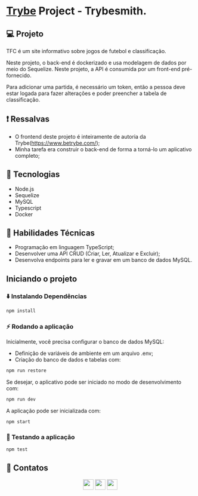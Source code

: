 # [Trybe](https://www.betrybe.com/) Project - Trybesmith.

## 💻 Projeto

TFC é um site informativo sobre jogos de futebol e classificação.

Neste projeto, o back-end é dockerizado e usa modelagem de dados por meio do Sequelize. Neste projeto, a API é consumida por um front-end pré-fornecido.

Para adicionar uma partida, é necessário um token, então a pessoa deve estar logada para fazer alterações e poder preencher a tabela de classificação.

## ❗ Ressalvas

- O frontend deste projeto é inteiramente de autoria da Trybe(https://www.betrybe.com/);
- Minha tarefa era construir o back-end de forma a torná-lo um aplicativo completo;

## 🚀 Tecnologias

- Node.js
- Sequelize
- MySQL
- Typescript
- Docker

## 📌 Habilidades Técnicas

- Programação em linguagem TypeScript;
- Desenvolver uma API CRUD (Criar, Ler, Atualizar e Excluir);
- Desenvolva endpoints para ler e gravar em um banco de dados MySQL.

## Iniciando o projeto

### ⬇️ Instalando Dependências

```bash
npm install
``` 

### ⚡ Rodando a aplicação

Inicialmente, você precisa configurar o banco de dados MySQL:

- Definição de variáveis de ambiente em um arquivo .env;
- Criação do banco de dados e tabelas com:

```bash
npm run restore
``` 

Se desejar, o aplicativo pode ser iniciado no modo de desenvolvimento com:

```bash
npm run dev
```

A aplicação pode ser inicializada com:

```bash
npm start
```

### 🧪 Testando a aplicação

```bash
npm test
```

## 💬 Contatos

<div align="center" style="display: inline_block">
  <a href="https://" target="_blank"><img height="28rem" src="https://img.shields.io/badge/my_portfolio-3fc337?style=for-the-badge" target="_blank"></a> 
  <a href="https://www.linkedin.com/in/andreugross" target="_blank"><img height="28rem" src="https://img.shields.io/badge/LinkedIn-0077B5?style=for-the-badge&logo=linkedin&logoColor=white"></a> 
  <a href = "mailto:andgross@gmail.com"><img height="28rem" src="https://img.shields.io/badge/Gmail-D14836?style=for-the-badge&logo=gmail&logoColor=white" target="_blank"></a>
</div>
